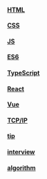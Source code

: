 #### [HTML](/posts/HTML)
#### [CSS](/posts/CSS)
#### [JS](/posts/JS)
#### [ES6](/posts/ES6)
#### [TypeScript](/posts/TypeScript)
#### [React](/posts/react)
#### [Vue](/posts/vue)
#### [TCP/IP](/posts/TCP_IP)
#### [tip](/posts/tip)
#### [interview](/posts/interview)
#### [algorithm](/posts/algorithm)
